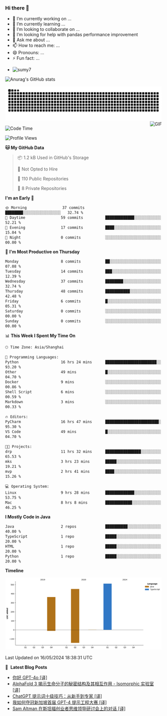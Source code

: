 ### Hi there 👋
<!--
**alloevil/alloevil** is a ✨ _special_ ✨ repository because its `README.md` (this file) appears on your GitHub profile.

Here are some ideas to get you started:

- 🔭 I’m currently working on ...
- 🌱 I’m currently learning ...
- 👯 I’m looking to collaborate on ...
- 🤔 I’m looking for help with ...
- 💬 Ask me about ...
- 📫 How to reach me: ...
- 😄 Pronouns: ...
- ⚡ Fun fact: ...
-->

- 🔭 I’m currently working on ...
- 🌱 I’m currently learning ...
- 👯 I’m looking to collaborate on ...
- 🤔 I’m looking for help with pandas performance improvement
- 💬 Ask me about ...
- 📫 How to reach me: ...
- 😄 Pronouns: ...
- ⚡ Fun fact: ...
  
+ ![sumy7](https://komarev.com/ghpvc/?username=alloevil)

![Anurag's GitHub stats](https://github-readme-stats.vercel.app/api?username=alloevil&show_icons=true&bg_color=00000000)

<picture align="center">
  <source media="(prefers-color-scheme: dark)" srcset="https://github.com/alloevil/alloevil/blob/output/github-contribution-grid-snake.svg">
  <source media="(prefers-color-scheme: dark)" srcset="https://github.com/alloevil/alloevil/blob/output/github-contribution-grid-snake.svg">
  <img alt="github contribution grid snake animation" src="https://github.com/alloevil/alloevil/blob/output/github-contribution-grid-snake.svg">
</picture>

<img align="right" alt="GIF" src="https://raw.githubusercontent.com/JoeyBling/JoeyBling/master/pic/pusheencode.gif" />

<!--START_SECTION:waka-->
![Code Time](http://img.shields.io/badge/Code%20Time-2%2C233%20hrs%2045%20mins-blue)

![Profile Views](http://img.shields.io/badge/Profile%20Views-0-blue)

**🐱 My GitHub Data** 

> 📦 1.2 kB Used in GitHub's Storage 
 > 
> 🚫 Not Opted to Hire
 > 
> 📜 110 Public Repositories 
 > 
> 🔑 8 Private Repositories 
 > 
**I'm an Early 🐤** 

```text
🌞 Morning                37 commits          ████████░░░░░░░░░░░░░░░░░   32.74 % 
🌆 Daytime                59 commits          █████████████░░░░░░░░░░░░   52.21 % 
🌃 Evening                17 commits          ████░░░░░░░░░░░░░░░░░░░░░   15.04 % 
🌙 Night                  0 commits           ░░░░░░░░░░░░░░░░░░░░░░░░░   00.00 % 
```
📅 **I'm Most Productive on Thursday** 

```text
Monday                   8 commits           ██░░░░░░░░░░░░░░░░░░░░░░░   07.08 % 
Tuesday                  14 commits          ███░░░░░░░░░░░░░░░░░░░░░░   12.39 % 
Wednesday                37 commits          ████████░░░░░░░░░░░░░░░░░   32.74 % 
Thursday                 48 commits          ███████████░░░░░░░░░░░░░░   42.48 % 
Friday                   6 commits           █░░░░░░░░░░░░░░░░░░░░░░░░   05.31 % 
Saturday                 0 commits           ░░░░░░░░░░░░░░░░░░░░░░░░░   00.00 % 
Sunday                   0 commits           ░░░░░░░░░░░░░░░░░░░░░░░░░   00.00 % 
```


📊 **This Week I Spent My Time On** 

```text
🕑︎ Time Zone: Asia/Shanghai

💬 Programming Languages: 
Python                   16 hrs 24 mins      ███████████████████████░░   93.20 % 
Other                    49 mins             █░░░░░░░░░░░░░░░░░░░░░░░░   04.70 % 
Docker                   9 mins              ░░░░░░░░░░░░░░░░░░░░░░░░░   00.86 % 
Shell Script             6 mins              ░░░░░░░░░░░░░░░░░░░░░░░░░   00.59 % 
Markdown                 3 mins              ░░░░░░░░░░░░░░░░░░░░░░░░░   00.33 % 

🔥 Editors: 
PyCharm                  16 hrs 47 mins      ████████████████████████░   95.30 % 
VS Code                  49 mins             █░░░░░░░░░░░░░░░░░░░░░░░░   04.70 % 

🐱‍💻 Projects: 
drp                      11 hrs 32 mins      ████████████████░░░░░░░░░   65.53 % 
mks                      3 hrs 23 mins       █████░░░░░░░░░░░░░░░░░░░░   19.21 % 
mvp                      2 hrs 41 mins       ████░░░░░░░░░░░░░░░░░░░░░   15.26 % 

💻 Operating System: 
Linux                    9 hrs 28 mins       █████████████░░░░░░░░░░░░   53.75 % 
Mac                      8 hrs 8 mins        ████████████░░░░░░░░░░░░░   46.25 % 
```

**I Mostly Code in Java** 

```text
Java                     2 repos             ██████████░░░░░░░░░░░░░░░   40.00 % 
TypeScript               1 repo              █████░░░░░░░░░░░░░░░░░░░░   20.00 % 
HTML                     1 repo              █████░░░░░░░░░░░░░░░░░░░░   20.00 % 
Python                   1 repo              █████░░░░░░░░░░░░░░░░░░░░   20.00 % 
```



**Timeline**

![Lines of Code chart](https://raw.githubusercontent.com/alloevil/alloevil/main/assets/bar_graph.png)


 Last Updated on 16/05/2024 18:38:31 UTC
<!--END_SECTION:waka-->

📕 &nbsp;**Latest Blog Posts**
<!-- BLOG-POST-LIST:START -->
- [你好 GPT-4o [译]](https://baoyu.io/translations/openai/hello-gpt-4o)
- [AlphaFold 3 揭示生命分子的秘密结构及其相互作用 - Isomorphic 实验室 [译]](https://baoyu.io/translations/google/alphafold-3-predicts-the-structure-and-interactions-of-all-of-lifes-molecules)
- [ChatGPT 提示词十级技巧：从新手到专家 [译]](https://baoyu.io/translations/transcript/10-levels-of-chatgpt-prompting-beginner-to-award-winning)
- [我如何夺冠新加坡首届 GPT-4 提示工程大赛 [译]](https://baoyu.io/translations/prompt-engineering/how-i-won-singapores-gpt-4-prompt-engineering-competition)
- [Sam Altman 在斯坦福创业者思维领导研讨会上的对话 [译]](https://baoyu.io/translations/transcript/the-possibilities-of-ai-entire-talk-sam-altman-openai)
<!-- BLOG-POST-LIST:END -->
